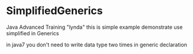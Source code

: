 # SimplifiedGenerics
Java Advanced Training "lynda"
this is simple example demonstrate use simplified in Generics 

in java7 you don't need to write data type two times in generic declaration
